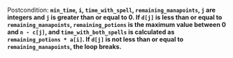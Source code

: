 Postcondition: **`min_time`, `i`, `time_with_spell`, `remaining_manapoints`, `j` are integers and `j` is greater than or equal to 0. If `d[j]` is less than or equal to `remaining_manapoints`, `remaining_potions` is the maximum value between 0 and `n - c[j]`, and `time_with_both_spells` is calculated as `remaining_potions * a[i]`. If `d[j]` is not less than or equal to `remaining_manapoints`, the loop breaks.**